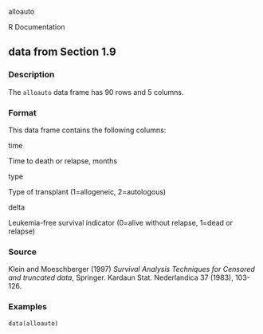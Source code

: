 alloauto

R Documentation

## data from Section 1.9

### Description

The `alloauto` data frame has 90 rows and 5 columns.

### Format

This data frame contains the following columns:

time

Time to death or relapse, months

type

Type of transplant (1=allogeneic, 2=autologous)

delta

Leukemia-free survival indicator (0=alive without relapse, 1=dead or relapse)

### Source

Klein and Moeschberger (1997) _Survival Analysis Techniques for Censored and
truncated data_, Springer. Kardaun Stat. Nederlandica 37 (1983), 103-126.

### Examples

    
    data(alloauto)

